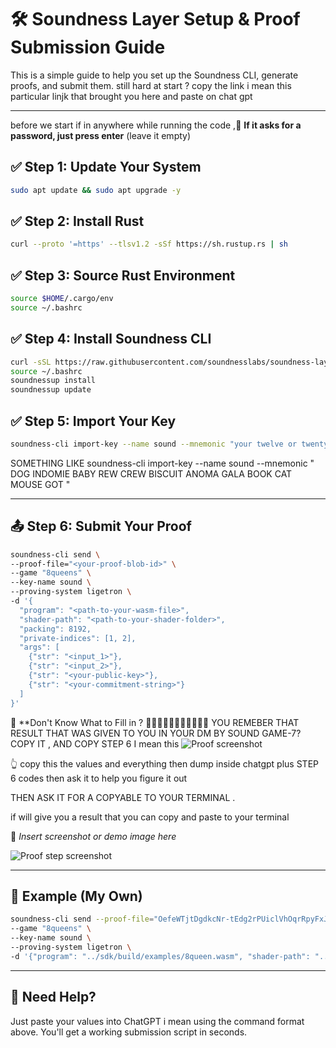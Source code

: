 
# 🛠️ Soundness Layer Setup & Proof Submission Guide

This is a simple guide to help you set up the Soundness CLI, generate proofs, and submit them.
still hard at start ? 
 copy the link i mean this particular linjk that brought you here and paste on chat gpt 

---



before  we start if in anywhere while running the code ,🛑 **If it asks for a password, just press enter** (leave it empty)



## ✅ Step 1: Update Your System
```bash
sudo apt update && sudo apt upgrade -y
```

## ✅ Step 2: Install Rust
```bash
curl --proto '=https' --tlsv1.2 -sSf https://sh.rustup.rs | sh
```

## ✅ Step 3: Source Rust Environment
```bash
source $HOME/.cargo/env
source ~/.bashrc
```

## ✅ Step 4: Install Soundness CLI
```bash
curl -sSL https://raw.githubusercontent.com/soundnesslabs/soundness-layer/main/soundnessup/install | bash
source ~/.bashrc
soundnessup install
soundnessup update
```

## ✅ Step 5: Import Your Key
```bash
soundness-cli import-key --name sound --mnemonic "your twelve or twenty-four word phrase here"
```
SOMETHING LIKE   soundness-cli import-key --name sound --mnemonic " DOG INDOMIE BABY REW CREW BISCUIT ANOMA GALA BOOK CAT MOUSE GOT "

---


 
## 📤 Step 6: Submit Your Proof

```bash
soundness-cli send \
--proof-file="<your-proof-blob-id>" \
--game "8queens" \
--key-name sound \
--proving-system ligetron \
-d '{ 
  "program": "<path-to-your-wasm-file>", 
  "shader-path": "<path-to-your-shader-folder>", 
  "packing": 8192, 
  "private-indices": [1, 2], 
  "args": [ 
    {"str": "<input_1>"}, 
    {"str": "<input_2>"}, 
    {"str": "<your-public-key>"}, 
    {"str": "<your-commitment-string>"} 
  ] 
}'
```

🧠 **Don't Know What to Fill in ? 
 🫛🫛🫛🫛🫛🫛🫛🫛🫛🫛🫛
 YOU REMEBER  THAT RESULT THAT WAS GIVEN TO YOU IN YOUR DM BY SOUND GAME-7? 
COPY IT , AND COPY STEP 6 
 I mean this 
 ![Proof screenshot](https://i.imgur.com/g7ryV67.png)

 👆 copy this the values and everything  then dump inside chatgpt plus STEP 6 codes
 then ask it to help you figure it out 


 THEN ASK IT FOR A COPYABLE TO YOUR TERMINAL .

if will give you a result that you can copy and paste to your terminal 

📸 *Insert screenshot or demo image here*

![Proof step screenshot](https://i.imgur.com/wFcQOtE.png)


---

## 🧪 Example (My Own)

```bash
soundness-cli send --proof-file="OefeWTjtDgdkcNr-tEdg2rPUiclVhOqrRpyFxJDem34" \
--game "8queens" \
--key-name sound \
--proving-system ligetron \
-d '{"program": "../sdk/build/examples/8queen.wasm", "shader-path": "../shader", "packing": 8192, "private-indices": [1, 2], "args": [{"str": "0000000000000000"}, {"str": "11111111111111111111111111111111"}, {"str": "<your-public-key>"}, {"str": "<your-commitment-string>"}]}'
```

---

## 🙋 Need Help?
Just paste your values into ChatGPT i mean  using the command format above. You'll get a working submission script in seconds.
